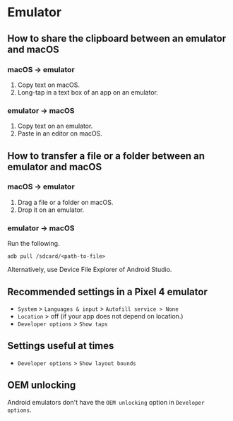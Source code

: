 # Emulator
## How to share the clipboard between an emulator and macOS
### macOS -> emulator
1. Copy text on macOS.
2. Long-tap in a text box of an app on an emulator.

### emulator -> macOS
1. Copy text on an emulator.
2. Paste in an editor on macOS.

## How to transfer a file or a folder between an emulator and macOS
### macOS -> emulator
1. Drag a file or a folder on macOS.
2. Drop it on an emulator.

### emulator -> macOS
Run the following.
```shell
adb pull /sdcard/<path-to-file>
```
Alternatively, use Device File Explorer of Android Studio.

## Recommended settings in a Pixel 4 emulator
* `System` > `Languages & input` > `Autofill service > None`
* `Location` > off (if your app does not depend on location.)
* `Developer options` > `Show taps`

## Settings useful at times
* `Developer options` > `Show layout bounds`

## OEM unlocking
Android emulators don't have the `OEM unlocking` option in `Developer options`.
